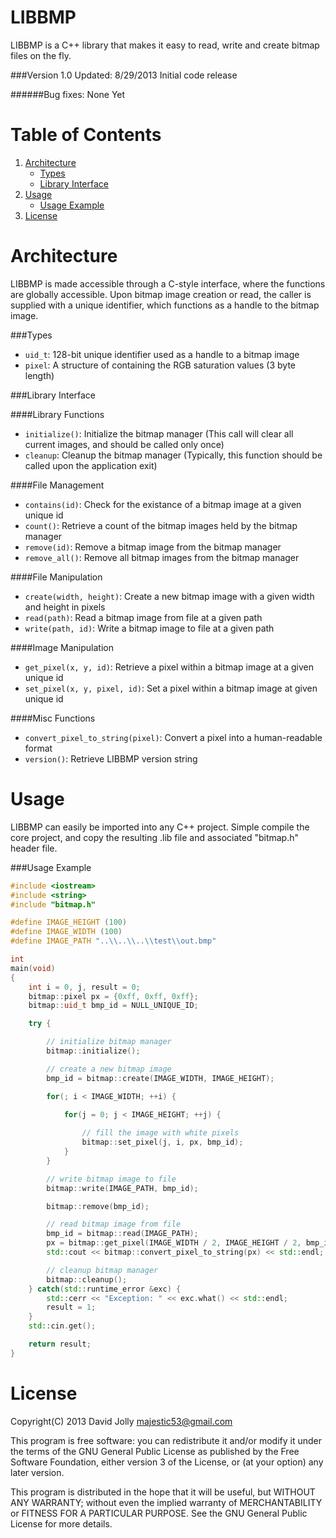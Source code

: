 LIBBMP
========

LIBBMP is a C++ library that makes it easy to read, write and create
bitmap files on the fly.

###Version 1.0
Updated: 8/29/2013
Initial code release

######Bug fixes:
None Yet

Table of Contents
========

1. [Architecture](https://github.com/majestic53/libbmp#architecture)
	* [Types](https://github.com/majestic53/libbmp#types)
	* [Library Interface](https://github.com/majestic53/libbmp#library-interface)
2. [Usage](https://github.com/majestic53/libbmp#usage)
	* [Usage Example](https://github.com/majestic53/libbmp#usage-example)
3. [License](https://github.com/majestic53/libbmp#license)

Architecture
========

LIBBMP is made accessible through a C-style interface, where the functions are globally accessible.
Upon bitmap image creation or read, the caller is supplied with a unique identifier, which functions
as a handle to the bitmap image.

###Types

* ```uid_t```: 128-bit unique identifier used as a handle to a bitmap image
* ```pixel```: A structure of containing the RGB saturation values (3 byte length)

###Library Interface

####Library Functions
* ```initialize()```: Initialize the bitmap manager (This call will clear all current images, and should
be called only once)
* ```cleanup```: Cleanup the bitmap manager (Typically, this function should be called upon the application
exit)

####File Management
* ```contains(id)```: Check for the existance of a bitmap image at a given unique id
* ```count()```: Retrieve a count of the bitmap images held by the bitmap manager
* ```remove(id)```: Remove a bitmap image from the bitmap manager
* ```remove_all()```: Remove all bitmap images from the bitmap manager

####File Manipulation
* ```create(width, height)```: Create a new bitmap image with a given width and height in pixels
* ```read(path)```: Read a bitmap image from file at a given path
* ```write(path, id)```: Write a bitmap image to file at a given path

####Image Manipulation
* ```get_pixel(x, y, id)```: Retrieve a pixel within a bitmap image at a given unique id
* ```set_pixel(x, y, pixel, id)```: Set a pixel within a bitmap image at given unique id

####Misc Functions
* ```convert_pixel_to_string(pixel)```: Convert a pixel into a human-readable format
* ```version()```: Retrieve LIBBMP version string

Usage
========

LIBBMP can easily be imported into any C++ project. Simple compile the 
core project, and copy the resulting .lib file and associated "bitmap.h"
header file.

###Usage Example

```c++
#include <iostream>
#include <string>
#include "bitmap.h"

#define IMAGE_HEIGHT (100)
#define IMAGE_WIDTH (100)
#define IMAGE_PATH "..\\..\\..\\test\\out.bmp"

int 
main(void)
{
	int i = 0, j, result = 0;
	bitmap::pixel px = {0xff, 0xff, 0xff};
	bitmap::uid_t bmp_id = NULL_UNIQUE_ID;

	try {

		// initialize bitmap manager
		bitmap::initialize();

		// create a new bitmap image
		bmp_id = bitmap::create(IMAGE_WIDTH, IMAGE_HEIGHT);

		for(; i < IMAGE_WIDTH; ++i) {
			
			for(j = 0; j < IMAGE_HEIGHT; ++j) {

				// fill the image with white pixels
				bitmap::set_pixel(j, i, px, bmp_id);
			}
		}

		// write bitmap image to file
		bitmap::write(IMAGE_PATH, bmp_id);

		bitmap::remove(bmp_id);

		// read bitmap image from file
		bmp_id = bitmap::read(IMAGE_PATH);
		px = bitmap::get_pixel(IMAGE_WIDTH / 2, IMAGE_HEIGHT / 2, bmp_id);
		std::cout << bitmap::convert_pixel_to_string(px) << std::endl;

		// cleanup bitmap manager
		bitmap::cleanup();
	} catch(std::runtime_error &exc) {
		std::cerr << "Exception: " << exc.what() << std::endl;
		result = 1;
	}
	std::cin.get();

	return result;
}
```

License
======

Copyright(C) 2013 David Jolly <majestic53@gmail.com>

This program is free software: you can redistribute it and/or modify
it under the terms of the GNU General Public License as published by
the Free Software Foundation, either version 3 of the License, or
(at your option) any later version.

This program is distributed in the hope that it will be useful,
but WITHOUT ANY WARRANTY; without even the implied warranty of
MERCHANTABILITY or FITNESS FOR A PARTICULAR PURPOSE.  See the
GNU General Public License for more details.
